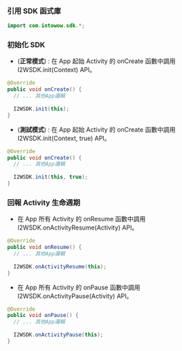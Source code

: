 ### 引用 SDK  函式庫
``` java
import com.intowow.sdk.*;
```

### 初始化 SDK
- (**正常模式**) : 在 App 起始 Activity 的 onCreate 函數中調用 I2WSDK.init(Context) API。
``` java
@Override
public void onCreate() {
  // ... 其他App邏輯
  
  I2WSDK.init(this);
}
```

- (**測試模式**) : 在 App 起始 Activity 的 onCreate 函數中調用 I2WSDK.init(Context, true) API。
``` java
@Override
public void onCreate() {
  // ... 其他App邏輯
  
  I2WSDK.init(this, true);
}
```

### 回報 Activity 生命週期
- 在 App 所有 Activity 的 onResume 函數中調用 I2WSDK.onActivityResume(Activity) API。
``` java
@Override
public void onResume() {
  // ... 其他App邏輯
  
  I2WSDK.onActivityResume(this);
}
```

- 在 App 所有 Activity 的 onPause 函數中調用 I2WSDK.onActivityPause(Activity) API。
``` java
@Override
public void onPause() {
  // ... 其他App邏輯
  
  I2WSDK.onActivityPause(this);
}
```
